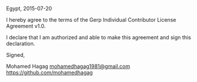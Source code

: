 Egypt, 2015-07-20

I hereby agree to the terms of the Gerp Individual Contributor License
Agreement v1.0.

I declare that I am authorized and able to make this agreement and sign this
declaration.

Signed,

Mohamed Hagag mohamedhagag1981@gmail.com https://github.com/mohamedhagag

